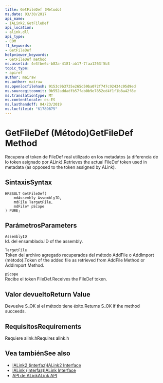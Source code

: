 ```yaml
---
title: GetFileDef (Método)
ms.date: 03/30/2017
api_name:
- IALink2.GetFileDef
api_location:
- alink.dll
api_type:
- COM
f1_keywords:
- GetFileDef
helpviewer_keywords:
- GetFileDef method
ms.assetid: 4e3fbe6c-b82a-4181-ab17-7faa1263f5b3
topic_type:
- apiref
author: mairaw
ms.author: mairaw
ms.openlocfilehash: 9153c9b3735e265d59ba072f747c92434c95d9ed
ms.sourcegitcommit: 9b552addadfb57fab0b9e7852ed4f1f1b8a42f8e
ms.translationtype: MT
ms.contentlocale: es-ES
ms.lasthandoff: 04/23/2019
ms.locfileid: "61789875"
---
```

# <a name="getfiledef-method"></a><span data-ttu-id="0b1ed-102">GetFileDef (Método)</span><span class="sxs-lookup"><span data-stu-id="0b1ed-102">GetFileDef Method</span></span>
<span data-ttu-id="0b1ed-103">Recupera el token de FileDef real utilizado en los metadatos (a diferencia de lo token asignado por ALink).</span><span class="sxs-lookup"><span data-stu-id="0b1ed-103">Retrieves the actual FileDef token used in metadata (as opposed to the token assigned by ALink).</span></span>  
  
## <a name="syntax"></a><span data-ttu-id="0b1ed-104">Sintaxis</span><span class="sxs-lookup"><span data-stu-id="0b1ed-104">Syntax</span></span>  
  
```  
HRESULT GetFileDef(  
    mdAssembly AssemblyID,  
    mdFile TargetFile,  
    mdFile* pScope  
) PURE;  
```  
  
## <a name="parameters"></a><span data-ttu-id="0b1ed-105">Parámetros</span><span class="sxs-lookup"><span data-stu-id="0b1ed-105">Parameters</span></span>  
 `AssemblyID`  
 <span data-ttu-id="0b1ed-106">Id. del ensamblado.</span><span class="sxs-lookup"><span data-stu-id="0b1ed-106">ID of the assembly.</span></span>  
  
 `TargetFile`  
 <span data-ttu-id="0b1ed-107">Token del archivo agregado recuperados del método AddFile o AddImport (método).</span><span class="sxs-lookup"><span data-stu-id="0b1ed-107">Token of the added file as retrieved from AddFile Method or AddImport Method.</span></span>  
  
 `pScope`  
 <span data-ttu-id="0b1ed-108">Recibe el token FileDef.</span><span class="sxs-lookup"><span data-stu-id="0b1ed-108">Receives the FileDef token.</span></span>  
  
## <a name="return-value"></a><span data-ttu-id="0b1ed-109">Valor devuelto</span><span class="sxs-lookup"><span data-stu-id="0b1ed-109">Return Value</span></span>  
 <span data-ttu-id="0b1ed-110">Devuelve S_OK si el método tiene éxito.</span><span class="sxs-lookup"><span data-stu-id="0b1ed-110">Returns S_OK if the method succeeds.</span></span>  
  
## <a name="requirements"></a><span data-ttu-id="0b1ed-111">Requisitos</span><span class="sxs-lookup"><span data-stu-id="0b1ed-111">Requirements</span></span>  
 <span data-ttu-id="0b1ed-112">Requiere alink.h</span><span class="sxs-lookup"><span data-stu-id="0b1ed-112">Requires alink.h</span></span>  
  
## <a name="see-also"></a><span data-ttu-id="0b1ed-113">Vea también</span><span class="sxs-lookup"><span data-stu-id="0b1ed-113">See also</span></span>

- [<span data-ttu-id="0b1ed-114">IALink2 (interfaz)</span><span class="sxs-lookup"><span data-stu-id="0b1ed-114">IALink2 Interface</span></span>](../../../../docs/framework/unmanaged-api/alink/ialink2-interface.md)
- [<span data-ttu-id="0b1ed-115">IALink (interfaz)</span><span class="sxs-lookup"><span data-stu-id="0b1ed-115">IALink Interface</span></span>](../../../../docs/framework/unmanaged-api/alink/ialink-interface.md)
- [<span data-ttu-id="0b1ed-116">API de ALink</span><span class="sxs-lookup"><span data-stu-id="0b1ed-116">ALink API</span></span>](../../../../docs/framework/unmanaged-api/alink/index.md)
